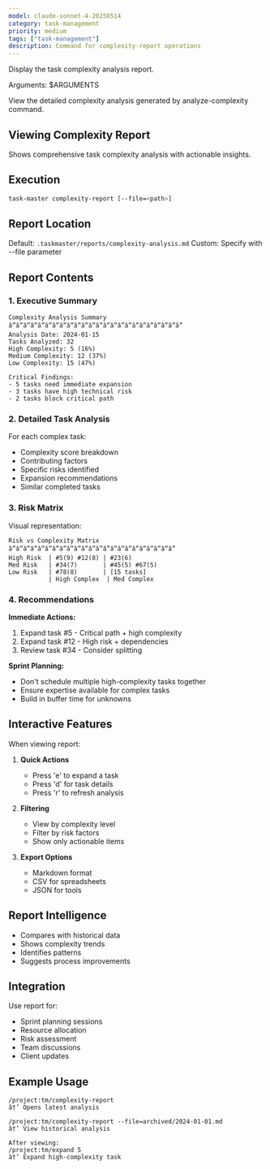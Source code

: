 ```yaml
---
model: claude-sonnet-4-20250514
category: task-management
priority: medium
tags: ["task-management"]
description: Command for complexity-report operations
---
```


Display the task complexity analysis report.

Arguments: $ARGUMENTS

View the detailed complexity analysis generated by analyze-complexity command.

## Viewing Complexity Report

Shows comprehensive task complexity analysis with actionable insights.

## Execution

```bash
task-master complexity-report [--file=<path>]
```

## Report Location

Default: `.taskmaster/reports/complexity-analysis.md`
Custom: Specify with --file parameter

## Report Contents

### 1. **Executive Summary**
```
Complexity Analysis Summary
â”â”â”â”â”â”â”â”â”â”â”â”â”â”â”â”â”â”â”â”â”â”â”â”
Analysis Date: 2024-01-15
Tasks Analyzed: 32
High Complexity: 5 (16%)
Medium Complexity: 12 (37%)
Low Complexity: 15 (47%)

Critical Findings:
- 5 tasks need immediate expansion
- 3 tasks have high technical risk
- 2 tasks block critical path
```

### 2. **Detailed Task Analysis**
For each complex task:
- Complexity score breakdown
- Contributing factors
- Specific risks identified
- Expansion recommendations
- Similar completed tasks

### 3. **Risk Matrix**
Visual representation:
```
Risk vs Complexity Matrix
â”â”â”â”â”â”â”â”â”â”â”â”â”â”â”â”â”â”â”â”â”â”â”
High Risk  | #5(9) #12(8) | #23(6)
Med Risk   | #34(7)       | #45(5) #67(5)
Low Risk   | #78(8)       | [15 tasks]
           | High Complex  | Med Complex
```

### 4. **Recommendations**

**Immediate Actions:**
1. Expand task #5 - Critical path + high complexity
2. Expand task #12 - High risk + dependencies
3. Review task #34 - Consider splitting

**Sprint Planning:**
- Don't schedule multiple high-complexity tasks together
- Ensure expertise available for complex tasks
- Build in buffer time for unknowns

## Interactive Features

When viewing report:
1. **Quick Actions**
   - Press 'e' to expand a task
   - Press 'd' for task details
   - Press 'r' to refresh analysis

2. **Filtering**
   - View by complexity level
   - Filter by risk factors
   - Show only actionable items

3. **Export Options**
   - Markdown format
   - CSV for spreadsheets
   - JSON for tools

## Report Intelligence

- Compares with historical data
- Shows complexity trends
- Identifies patterns
- Suggests process improvements

## Integration

Use report for:
- Sprint planning sessions
- Resource allocation
- Risk assessment
- Team discussions
- Client updates

## Example Usage

```
/project:tm/complexity-report
â†’ Opens latest analysis

/project:tm/complexity-report --file=archived/2024-01-01.md
â†’ View historical analysis

After viewing:
/project:tm/expand 5
â†’ Expand high-complexity task
```


